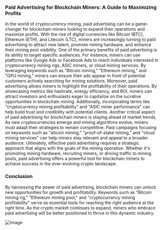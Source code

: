 ### Paid Advertising for Blockchain Miners: A Guide to Maximizing Profits
In the world of cryptocurrency mining, paid advertising can be a game-changer for blockchain miners looking to expand their operations and maximize profits. With the rise of digital currencies like Bitcoin (BTC), Ethereum (ETH), and Litecoin (LTC), miners are increasingly turning to paid advertising to attract new talent, promote mining hardware, and enhance their mining pool visibility.
One of the primary benefits of paid advertising is its ability to target specific audiences. For instance, miners can use platforms like Google Ads or Facebook Ads to reach individuals interested in cryptocurrency mining rigs, ASIC miners, or cloud mining services. By leveraging keywords such as "Bitcoin mining," "Ethereum mining," and "GPU mining," miners can ensure their ads appear in front of potential customers actively searching for mining solutions.
Moreover, paid advertising allows miners to highlight the profitability of their operations. By showcasing metrics like hashrate, energy efficiency, and ROI, miners can attract investors and enthusiasts eager to capitalize on the lucrative opportunities in blockchain mining. Additionally, incorporating terms like "cryptocurrency mining profitability" and "ASIC miner performance" can help build trust and credibility with potential clients.
Another critical aspect of paid advertising for blockchain miners is staying ahead of market trends. As new cryptocurrencies emerge and mining algorithms evolve, miners must adapt their strategies to remain competitive. Paid campaigns focusing on keywords such as "altcoin mining," "proof-of-stake mining," and "cloud mining services" can help miners stay relevant and appeal to a broader audience.
Ultimately, effective paid advertising requires a strategic approach that aligns with the goals of the mining operation. Whether it's promoting mining hardware, recruiting miners, or driving traffic to mining pools, paid advertising offers a powerful tool for blockchain miners to achieve success in the ever-evolving crypto landscape.
### Conclusion
By harnessing the power of paid advertising, blockchain miners can unlock new opportunities for growth and profitability. Keywords such as "Bitcoin mining rig," "Ethereum mining pool," and "cryptocurrency mining profitability" serve as essential tools for reaching the right audience at the right time. As the crypto market continues to expand, miners who embrace paid advertising will be better positioned to thrive in this dynamic industry.

![Image](https://github.com/user-attachments/assets/d7419ec9-dc67-403f-bf28-8faea5f1f74f)
